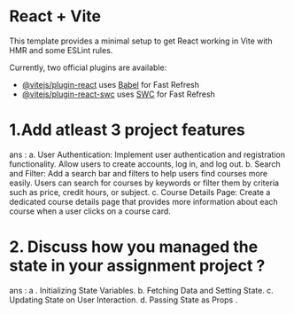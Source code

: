 # React + Vite

This template provides a minimal setup to get React working in Vite with HMR and some ESLint rules.

Currently, two official plugins are available:

- [@vitejs/plugin-react](https://github.com/vitejs/vite-plugin-react/blob/main/packages/plugin-react/README.md) uses [Babel](https://babeljs.io/) for Fast Refresh
- [@vitejs/plugin-react-swc](https://github.com/vitejs/vite-plugin-react-swc) uses [SWC](https://swc.rs/) for Fast Refresh


# 1.Add atleast 3 project features 
ans : a. User Authentication: Implement user authentication and registration functionality. Allow users to create accounts, log in, and log out.
      b. Search and Filter: Add a search bar and filters to help users find courses more easily. Users can search for courses by keywords or filter them by criteria such as 
         price, credit hours, or subject.
      c. Course Details Page: Create a dedicated course details page that provides more information about each course when a user clicks on a course card.   

# 2. Discuss how you managed the state in your assignment project ?
   ans : a . Initializing State Variables.
         b.  Fetching Data and Setting State.
         c. Updating State on User Interaction.
         d. Passing State as Props .
         

   

      
